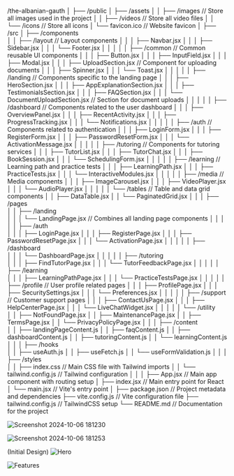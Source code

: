 /the-albanian-gauth
│
├── /public
│   ├── /assets
│   │   ├── /images             // Store all images used in the project
│   │   ├── /videos             // Store all video files
│   │   └── /icons              // Store all icons
│   └── favicon.ico             // Website favicon
│
├── /src
│   ├── /components             
│   │   ├── /layout             // Layout components
│   │   │   ├── Navbar.jsx
│   │   │   ├── Sidebar.jsx
│   │   │   └── Footer.jsx
│   │   │
│   │   ├── /common             // Common reusable UI components
│   │   │   ├── Button.jsx
│   │   │   ├── InputField.jsx
│   │   │   ├── Modal.jsx
│   │   │   ├── UploadSection.jsx // Component for uploading documents
│   │   │   ├── Spinner.jsx
│   │   │   └── Toast.jsx
│   │   │
│   │   ├── /landing            // Components specific to the landing page
│   │   │   ├── HeroSection.jsx
│   │   │   ├── AppExplanationSection.jsx
│   │   │   ├── TestimonialsSection.jsx
│   │   │   ├── FAQSection.jsx
│   │   │   └── DocumentUploadSection.jsx // Section for document uploads
│   │   │
│   │   ├── /dashboard          // Components related to the user dashboard
│   │   │   ├── OverviewPanel.jsx
│   │   │   ├── RecentActivity.jsx
│   │   │   ├── ProgressTracking.jsx
│   │   │   └── Notifications.jsx
│   │   │
│   │   ├── /auth               // Components related to authentication
│   │   │   ├── LoginForm.jsx
│   │   │   ├── RegisterForm.jsx
│   │   │   ├── PasswordResetForm.jsx
│   │   │   └── ActivationMessage.jsx
│   │   │
│   │   ├── /tutoring           // Components for tutoring services
│   │   │   ├── TutorList.jsx
│   │   │   ├── TutorChat.jsx
│   │   │   ├── BookSession.jsx
│   │   │   └── SchedulingForm.jsx
│   │   │
│   │   ├── /learning           // Learning path and practice tests
│   │   │   ├── LearningPath.jsx
│   │   │   ├── PracticeTests.jsx
│   │   │   └── InteractiveModules.jsx
│   │   │
│   │   ├── /media              // Media components
│   │   │   ├── ImageCarousel.jsx
│   │   │   ├── VideoPlayer.jsx
│   │   │   └── AudioPlayer.jsx
│   │   │
│   │   └── /tables             // Table and data grid components
│   │       ├── DataTable.jsx
│   │       └── PaginatedGrid.jsx
│   │
│   ├── /pages                  
│   │   ├── /landing            
│   │   │   └── LandingPage.jsx // Combines all landing page components
│   │   │
│   │   ├── /auth               
│   │   │   ├── LoginPage.jsx
│   │   │   ├── RegisterPage.jsx
│   │   │   ├── PasswordResetPage.jsx
│   │   │   └── ActivationPage.jsx
│   │   │
│   │   ├── /dashboard          
│   │   │   └── DashboardPage.jsx
│   │   │
│   │   ├── /tutoring           
│   │   │   ├── FindTutorPage.jsx
│   │   │   └── TutorFeedbackPage.jsx
│   │   │
│   │   ├── /learning           
│   │   │   ├── LearningPathPage.jsx
│   │   │   └── PracticeTestsPage.jsx
│   │   │
│   │   ├── /profile            // User profile related pages
│   │   │   ├── ProfilePage.jsx
│   │   │   ├── SecuritySettings.jsx
│   │   │   └── Preferences.jsx
│   │   │
│   │   ├── /support            // Customer support pages
│   │   │   ├── ContactUsPage.jsx
│   │   │   ├── HelpCenterPage.jsx
│   │   │   └── LiveChatWidget.jsx
│   │   │
│   │   └── /utility            
│   │       ├── NotFoundPage.jsx
│   │       ├── MaintenancePage.jsx
│   │       ├── TermsPage.jsx
│   │       └── PrivacyPolicyPage.jsx
│   │
│   ├── /content                
│   │   ├── landingPageContent.js
│   │   ├── faqContent.js
│   │   ├── dashboardContent.js
│   │   ├── tutoringContent.js
│   │   └── learningContent.js
│   │
│   ├── /hooks                  
│   │   ├── useAuth.js
│   │   ├── useFetch.js
│   │   └── useFormValidation.js
│   │
│   ├── /styles                 
│   │   ├── index.css           // Main CSS file with Tailwind imports
│   │   └── tailwind.config.js  // Tailwind configuration
│   │
│   ├── App.jsx                 // Main app component with routing setup
│   ├── index.jsx               // Main entry point for React
│   └── main.jsx                // Vite's entry point
│
├── package.json                // Project metadata and dependencies
├── vite.config.js              // Vite configuration file
├── tailwind.config.js          // TailwindCSS setup
└── README.md                   // Documentation for the project




![Screenshot 2024-10-06 181230](https://github.com/user-attachments/assets/2d7df780-b018-4c47-b153-36c1cbbdcef2)



![Screenshot 2024-10-06 181253](https://github.com/user-attachments/assets/8ab2a7b1-5284-4961-b573-57f2b53f21ec)






(Initial Design)
![Hero](https://github.com/user-attachments/assets/e9d15028-b5af-49cc-b42b-80cc022af8a3)

![Features](https://github.com/user-attachments/assets/c258c9b9-1f45-4479-a484-6574e245b046)

